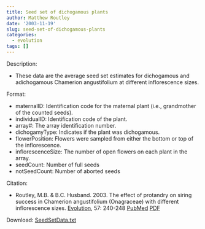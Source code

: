 ```yaml
---
title: Seed set of dichogamous plants
author: Matthew Routley
date: '2003-11-19'
slug: seed-set-of-dichogamous-plants
categories:
  - evolution
tags: []
---
```


<p>Description:</p>

<ul>
<li>These data are the average seed set estimates for dichogamous and adichogamous <span class="SpeciesName">Chamerion angustifolium</span> at different inflorescence sizes.</li>
</ul>
<p>Format:</p>

<ul>
<li>maternalID: Identification code for the maternal plant (i.e., grandmother of the counted seeds).</li>
<li>individualID: Identification code of the plant.</li>
<li>array#: The array identification number.</li>
<li>dichogamyType: Indicates if the plant was dichogamous.</li>
<li>flowerPosition: Flowers were sampled from either the bottom or top of the inflorescence.</li>
<li>inflorescenceSize: The number of open flowers on each plant in the array.</li>
<li>seedCount: Number of full seeds</li>
<li>notSeedCount: Number of aborted seeds</li>
</ul>
<p>Citation:</p>

<ul>
<li>Routley, M.B. &amp; B.C. Husband. 2003. The effect of protandry on siring success in <span class="SpeciesName">Chamerion angustifolium</span> (Onagraceae) with different inflorescence sizes. <a href="http://lsvl.la.asu.edu/evolution/">Evolution</a>, 57: 240-248&#160;<a class="documentLink" href="http://pmbrowser.info/pmdisplay.cgi?issn=00143820&amp;uids=12683521">PubMed</a> <a class="documentLink" href="/files/ProtandryDichogamy.pdf">PDF</a>
</li>
</ul>
<p>Download: <a href="http://public.me.com/mroutley">SeedSetData.txt</a></p>